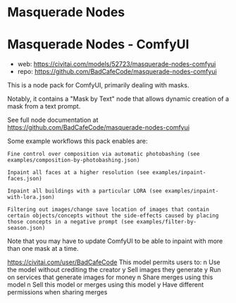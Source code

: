 Masquerade Nodes
========================

# Masquerade Nodes - ComfyUI

* web: https://civitai.com/models/52723/masquerade-nodes-comfyui
* repo: https://github.com/BadCafeCode/masquerade-nodes-comfyui

This is a node pack for ComfyUI, primarily dealing with masks.

Notably, it contains a "Mask by Text" node that allows dynamic creation of a mask from a text prompt.

See full node documentation at https://github.com/BadCafeCode/masquerade-nodes-comfyui

Some example workflows this pack enables are:

    Fine control over composition via automatic photobashing (see examples/composition-by-photobashing.json)

    Inpaint all faces at a higher resolution (see examples/inpaint-faces.json)

    Inpaint all buildings with a particular LORA (see examples/inpaint-with-lora.json)

    Filtering out images/change save location of images that contain certain objects/concepts without the side-effects caused by placing those concepts in a negative prompt (see examples/filter-by-season.json)

Note that you may have to update ComfyUI to be able to inpaint with more than one mask at a time.

https://civitai.com/user/BadCafeCode
This model permits users to:
n Use the model without crediting the creator
y Sell images they generate
y Run on services that generate images for money
n Share merges using this model
n Sell this model or merges using this model
y Have different permissions when sharing merges